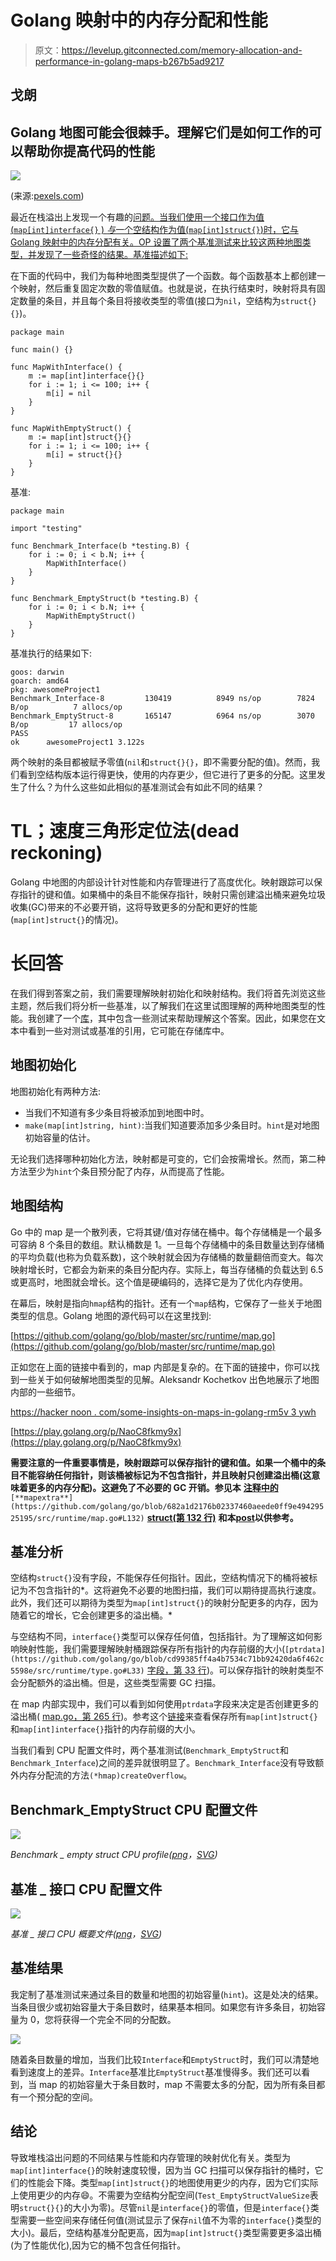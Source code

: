 # Golang 映射中的内存分配和性能

> 原文：<https://levelup.gitconnected.com/memory-allocation-and-performance-in-golang-maps-b267b5ad9217>

## 戈朗

## Golang 地图可能会很棘手。理解它们是如何工作的可以帮助你提高代码的性能

![](img/64a04e091efbce3a69bc5e0ba9025ec6.png)

(来源:[pexels.com](https://www.pexels.com/))

最近在栈溢出上发现一个有趣的[问题。当我们使用一个接口作为值(`map[int]interface{}` ) *与*一个空结构作为值(`map[int]struct{}`)时，它与 Golang 映射中的内存分配有关。OP 设置了两个基准测试来比较这两种地图类型，并发现了一些奇怪的结果。基准描述如下:](https://stackoverflow.com/questions/65258003/memory-allocation-of-mapintinterface-vs-mapintstruct/65866774)

在下面的代码中，我们为每种地图类型提供了一个函数。每个函数基本上都创建一个映射，然后重复固定次数的零值赋值。也就是说，在执行结束时，映射将具有固定数量的条目，并且每个条目将接收类型的零值(接口为`nil`，空结构为`struct{}{}`)。

```
package main

func main() {}

func MapWithInterface() {
    m := map[int]interface{}{}
    for i := 1; i <= 100; i++ {
        m[i] = nil
    }
}

func MapWithEmptyStruct() {
    m := map[int]struct{}{}
    for i := 1; i <= 100; i++ {
        m[i] = struct{}{}
    }
}
```

基准:

```
package main

import "testing"

func Benchmark_Interface(b *testing.B) {
    for i := 0; i < b.N; i++ {
        MapWithInterface()
    }
}

func Benchmark_EmptyStruct(b *testing.B) {
    for i := 0; i < b.N; i++ {
        MapWithEmptyStruct()
    }
}
```

基准执行的结果如下:

```
goos: darwin
goarch: amd64
pkg: awesomeProject1
Benchmark_Interface-8         130419          8949 ns/op        7824 B/op          7 allocs/op
Benchmark_EmptyStruct-8       165147          6964 ns/op        3070 B/op         17 allocs/op
PASS
ok      awesomeProject1 3.122s
```

两个映射的条目都被赋予零值(`nil`和`struct{}{}`，即不需要分配的值)。然而，我们看到空结构版本运行得更快，使用的内存更少，但它进行了更多的分配。这里发生了什么？为什么这些如此相似的基准测试会有如此不同的结果？

# TL；速度三角形定位法(dead reckoning)

Golang 中地图的内部设计针对性能和内存管理进行了高度优化。映射跟踪可以保存指针的键和值。如果桶中的条目不能保存指针，映射只需创建溢出桶来避免垃圾收集(GC)带来的不必要开销，这将导致更多的分配和更好的性能(`map[int]struct{}`的情况)。

# 长回答

在我们得到答案之前，我们需要理解映射初始化和映射结构。我们将首先浏览这些主题，然后我们将分析一些基准，以了解我们在这里试图理解的两种地图类型的性能。我创建了一个[库](https://github.com/ricardoerikson/benchmark-golang-maps)，其中包含一些测试来帮助理解这个答案。因此，如果您在文本中看到一些对测试或基准的引用，它可能在存储库中。

## 地图初始化

地图初始化有两种方法:

*   当我们不知道有多少条目将被添加到地图中时。
*   `make(map[int]string, hint)`:当我们知道要添加多少条目时。`hint`是对地图初始容量的估计。

无论我们选择哪种初始化方法，映射都是可变的，它们会按需增长。然而，第二种方法至少为`hint`个条目预分配了内存，从而提高了性能。

## 地图结构

Go 中的 map 是一个散列表，它将其键/值对存储在桶中。每个存储桶是一个最多可容纳 8 个条目的数组。默认桶数是 1。一旦每个存储桶中的条目数量达到存储桶的平均负载(也称为负载系数)，这个映射就会因为存储桶的数量翻倍而变大。每次映射增长时，它都会为新来的条目分配内存。实际上，每当存储桶的负载达到 6.5 或更高时，地图就会增长。这个值是硬编码的，选择它是为了优化内存使用。

在幕后，映射是指向`hmap`结构的指针。还有一个`map`结构，它保存了一些关于地图类型的信息。Golang 地图的源代码可以在这里找到:

[https://github.com/golang/go/blob/master/src/runtime/map.go](https://github.com/golang/go/blob/master/src/runtime/map.go)

正如您在上面的链接中看到的，map 内部是复杂的。在下面的链接中，你可以找到一些关于如何破解地图类型的见解。Aleksandr Kochetkov 出色地展示了地图内部的一些细节。

[https://hacker noon . com/some-insights-on-maps-in-golang-rm5v 3 ywh](https://hackernoon.com/some-insights-on-maps-in-golang-rm5v3ywh)

[https://play.golang.org/p/NaoC8fkmy9x](https://play.golang.org/p/NaoC8fkmy9x)

**需要注意的一件重要事情是，映射跟踪可以保存指针的键和值。如果一个桶中的条目不能容纳任何指针，则该桶被标记为不包含指针，并且映射只创建溢出桶(这意味着更多的内存分配)。这避免了不必要的 GC 开销。参见本** [**注释中的**](https://github.com/golang/go/blob/682a1d2176b02337460aeede0ff9e49429525195/src/runtime/map.go#L132) `[**mapextra**](https://github.com/golang/go/blob/682a1d2176b02337460aeede0ff9e49429525195/src/runtime/map.go#L132)` [**struct(第 132 行)**](https://github.com/golang/go/blob/682a1d2176b02337460aeede0ff9e49429525195/src/runtime/map.go#L132) **和本**[**post**](https://www.komu.engineer/blogs/go-gc-maps)**以供参考。**

## 基准分析

空结构`struct{}`没有字段，不能保存任何指针。因此，空结构情况下的桶将被标记为不包含指针的*。这将避免不必要的地图扫描，我们可以期待提高执行速度。此外，我们还可以期待为类型为`map[int]struct{}`的映射分配更多的内存，因为随着它的增长，它会创建更多的溢出桶。*

与空结构不同，`interface{}`类型可以保存任何值，包括指针。为了理解这如何影响映射性能，我们需要理解映射桶跟踪保存所有指针的内存前缀的大小(`[ptrdata](https://github.com/golang/go/blob/cd99385ff4a4b7534c71bb92420da6f462c5598e/src/runtime/type.go#L33)` [字段，第 33 行](https://github.com/golang/go/blob/cd99385ff4a4b7534c71bb92420da6f462c5598e/src/runtime/type.go#L33))。可以保存指针的映射类型不会分配额外的溢出桶。但是，这些类型需要 GC 扫描。

在 map 内部实现中，我们可以看到如何使用`ptrdata`字段来决定是否创建更多的溢出桶( [map.go，第 265 行](https://github.com/golang/go/blob/b634f5d97a6e65f19057c00ed2095a1a872c7fa8/src/runtime/map.go#L265))。参考这个[链接](https://play.golang.org/p/_-QKWu1GBnr)来查看保存所有`map[int]struct{}`和`map[int]interface{}`指针的内存前缀的大小。

当我们看到 CPU 配置文件时，两个基准测试(`Benchmark_EmptyStruct`和`Benchmark_Interface`)之间的差异就很明显了。`Benchmark_Interface`没有导致额外内存分配流的方法`(*hmap)createOverflow`。

## Benchmark_EmptyStruct CPU 配置文件

![](img/be36fd29b3319f9cd5d2058d97893d66.png)

*Benchmark _ empty struct CPU profile(*[*png*](https://raw.githubusercontent.com/ricardoerikson/benchmark-golang-maps/main/map_empty_struct_cpu_profile.png)*，*[*SVG*](https://raw.githubusercontent.com/ricardoerikson/benchmark-golang-maps/main/map_empty_struct_cpu_profile.svg)*)*

## 基准 _ 接口 CPU 配置文件

![](img/3989e4fad69e9473798f38f6dfc28b7b.png)

*基准 _ 接口 CPU 概要文件(*[*png*](https://raw.githubusercontent.com/ricardoerikson/benchmark-golang-maps/main/map_interface_cpu_profile.png)*，*[*SVG*](https://raw.githubusercontent.com/ricardoerikson/benchmark-golang-maps/main/map_interface_cpu_profile.svg)*)*

## 基准结果

我定制了基准测试来通过条目的数量和地图的初始容量(`hint`)。这是处决的结果。当条目很少或初始容量大于条目数时，结果基本相同。如果您有许多条目，初始容量为 0，您将获得一个完全不同的分配数。

![](img/465cb4a0aa60e7c5f5851cb9a1cbd6fd.png)

随着条目数量的增加，当我们比较`Interface`和`EmptyStruct`时，我们可以清楚地看到速度上的差异。`Interface`基准比`EmptyStruct`基准慢得多。我们还可以看到，当 map 的初始容量大于条目数时，map 不需要太多的分配，因为所有条目都有一个预分配的空间。

## 结论

导致堆栈溢出问题的不同结果与性能和内存管理的映射优化有关。类型为`map[int]interface{}`的映射速度较慢，因为当 GC 扫描可以保存指针的桶时，它们的性能会下降。类型`map[int]struct{}`的地图使用更少的内存，因为它们实际上使用更少的内存😄。不需要为空结构分配空间(`Test_EmptyStructValueSize`表明`struct{}{}`的大小为零)。尽管`nil`是`interface{}`的零值，但是`interface{}`类型需要一些空间来存储任何值(测试显示了保存`nil`值不为零的`interface{}`类型的大小)。最后，空结构基准分配更高，因为`map[int]struct{}`类型需要更多溢出桶(为了性能优化),因为它的桶不包含任何指针。